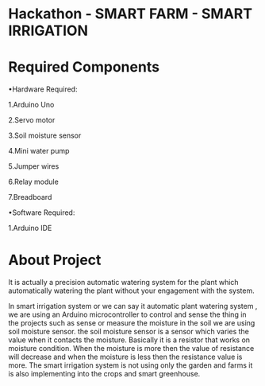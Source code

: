 # Hackathon - SMART FARM - SMART IRRIGATION

# Required Components

•Hardware Required:

1.Arduino Uno

2.Servo motor

3.Soil moisture sensor

4.Mini water pump

5.Jumper wires

6.Relay module

7.Breadboard

•Software Required:

1.Arduino IDE


# About Project

It is actually a precision automatic watering system for the plant which automatically watering the plant without your engagement with the system.


In smart irrigation system or we can say it automatic plant watering system , we are using an Arduino microcontroller to control and sense the thing in the projects such as sense or measure the moisture in the soil we are using soil moisture sensor. the soil moisture sensor is a sensor which varies the value when it contacts the moisture. Basically it is a resistor that works on moisture condition. When the moisture is more then the value of resistance will decrease and when the moisture is less then the resistance value is more.
The smart irrigation system is not using only the garden and farms it is also implementing into the crops and smart greenhouse.
